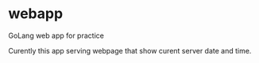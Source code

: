 # webapp
GoLang web app for practice

Curently this app serving webpage that show curent server date and time.

